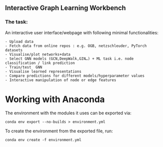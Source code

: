 ## Interactive Graph Learning Workbench

### The task:

An interactive user interface/webpage with following minimal functionalities:

    - Upload data
    - Fetch data from online repos : e.g. OGB, netzschleuder, PyTorch datasets
    - Visualise/plot networks+data 
    - Select GNN models (GCN,DeepWalk,GIN…) + ML task i.e. node classification / link prediction 
    - Train/test  GNN 
    - Visualise learned representations
    - Compare predictions for different models/hyperparameter values
    - Interactive manipulation of node or edge features

# Working with Anaconda
The environment with the modules it uses can be exported via:
```
conda env export --no-builds > environment.yml
```

To create the environment from the exported file, run:
```
conda env create -f environment.yml
```